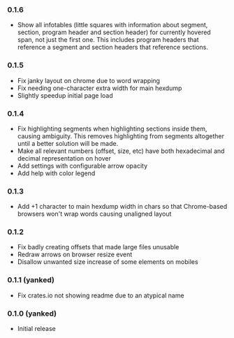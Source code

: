 ### 0.1.6

 * Show all infotables (little squares with information about segment, section, program header and
   section header) for currently hovered span, not just the first one. This includes program headers
   that reference a segment and section headers that reference sections.

### 0.1.5

 * Fix janky layout on chrome due to word wrapping
 * Fix needing one-character extra width for main hexdump
 * Slightly speedup initial page load

### 0.1.4

 * Fix highlighting segments when highlighting sections inside them, causing ambiguity. This removes
   highlighting from segments altogether until a better solution will be made.
 * Make all relevant numbers (offset, size, etc) have both hexadecimal and decimal representation
   on hover
 * Add settings with configurable arrow opacity
 * Add help with color legend

### 0.1.3

 * Add +1 character to main hexdump width in chars so that Chrome-based browsers won't wrap words
   causing unaligned layout

### 0.1.2

 * Fix badly creating offsets that made large files unusable
 * Redraw arrows on browser resize event
 * Disallow unwanted size increase of some elements on mobiles

### 0.1.1 (yanked)

 * Fix crates.io not showing readme due to an atypical name

### 0.1.0 (yanked)

 * Initial release

